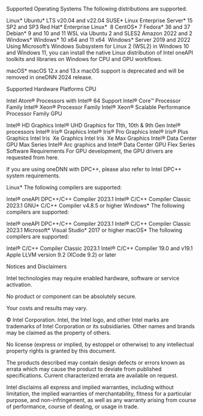 
Supported Operating Systems
The following distributions are supported.

Linux*
Ubuntu* LTS v20.04 and v22.04
SUSE* Linux Enterprise Server* 15 SP2 and SP3
Red Hat* Enterprise Linux*  8
CentOS* 7
Fedora* 36 and 37
Debian* 9 and 10 and 11
WSL via Ubuntu 2 and SLES2
Amazon 2022 and 2
Windows*
Windows* 10 x64 and 11 x64 
Windows* Server 2019 and 2022
Using Microsoft’s Windows Subsystem for Linux 2 (WSL2) in Windows 10 and Windows 11, you can install the native Linux distribution of Intel oneAPI toolkits and libraries on Windows for CPU and GPU workflows.

macOS*
macOS 12.x and 13.x
macOS support is deprecated and will be removed in oneDNN 2024 release.

Supported Hardware Platforms
CPU

Intel Atom® Processors with Intel® 64 Support
Intel® Core™ Processor Family
Intel® Xeon® Processor Family
Intel® Xeon® Scalable Performance Processor Family
GPU

Intel® HD Graphics
Intel® UHD Graphics for 11th, 10th & 9th Gen Intel® processors
Intel® Iris® Graphics
Intel® Iris® Pro Graphics
Intel® Iris® Plus Graphics
Intel Iris  Xe Graphics
Intel Iris  Xe Max Graphics
Intel® Data Center GPU Max Series
Intel® Arc graphics and Intel® Data Center GPU Flex Series
Software Requirements
For GPU development, the GPU drivers are requested from here.

If you are using oneDNN with DPC++, please also refer to Intel DPC++ system requirements.

Linux*
The following compilers are supported:

Intel® oneAPI DPC++/C++ Compiler 2023.1
Intel® C/C++ Compiler Classic 2023.1
GNU* C/C++ Compiler v4.8.5 or higher
Windows*
The following compilers are supported:

Intel® oneAPI DPC++/C++ Compiler 2023.1
Intel® C/C++ Compiler Classic 2023.1
Microsoft* Visual Studio* 2017 or higher
macOS*
The following compilers are supported:

Intel® C/C++ Compiler Classic 2023.1
Intel® C/C++ Compiler 19.0 and v19.1
Apple LLVM version 9.2 (XCode 9.2) or later




Notices and Disclaimers

Intel technologies may require enabled hardware, software or service activation.

No product or component can be absolutely secure.

Your costs and results may vary.

© Intel Corporation. Intel, the Intel logo, and other Intel marks are trademarks of Intel Corporation or its subsidiaries. Other names and brands may be claimed as the property of others.

No license (express or implied, by estoppel or otherwise) to any intellectual property rights is granted by this document.

The products described may contain design defects or errors known as errata which may cause the product to deviate from published specifications. Current characterized errata are available on request.

Intel disclaims all express and implied warranties, including without limitation, the implied warranties of merchantability, fitness for a particular purpose, and non-infringement, as well as any warranty arising from course of performance, course of dealing, or usage in trade.
